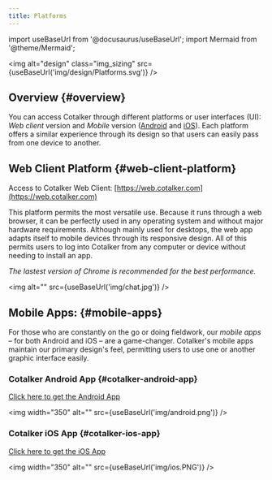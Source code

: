 ```yaml
---
title: Platforms
---
```

import useBaseUrl from '@docusaurus/useBaseUrl'; 
import Mermaid from '@theme/Mermaid';


<img alt="design" class="img_sizing" src={useBaseUrl('img/design/Platforms.svg')} />

## Overview {#overview}
You can access Cotalker through different platforms or user interfaces (UI): *Web client* version and *Mobile* version ([Android](https://play.google.com/store/apps/details?id=com.cotalker.android) and [iOS](https://apps.apple.com/cl/app/cotalker/id1121103618)). Each platform offers a similar experience through its design so that users can easily pass from one device to another.



## Web Client Platform {#web-client-platform}
Access to Cotalker Web Client: [https://web.cotalker.com](https://web.cotalker.com)

This platform permits the most versatile use. Because it runs through a web browser, it can be perfectly used in any operating system and without major hardware requirements. Although mainly used for desktops, the web app adapts itself to mobile devices through its responsive design. All of this permits users to log into Cotalker from any computer or device without needing to install an app.

*The lastest version of Chrome is recommended for the best performance.*

<img alt="" src={useBaseUrl('img/chat.jpg')} />

## Mobile Apps: {#mobile-apps}

For those who are constantly on the go or doing fieldwork, our _mobile apps_ – for both Android and iOS – are a game-changer. Cotalker's mobile apps maintain our primary design's feel, permitting users to use one or another graphic interface easily.


### Cotalker Android App {#cotalker-android-app}
[Click here to get the Android App](https://play.google.com/store/apps/details?id=com.cotalker.android)

<img width="350" alt="" src={useBaseUrl('img/android.png')} />

### Cotalker iOS App {#cotalker-ios-app}
[Click here to get the iOS App](https://apps.apple.com/cl/app/cotalker/id1121103618)

<img width="350" alt="" src={useBaseUrl('img/ios.PNG')} />
